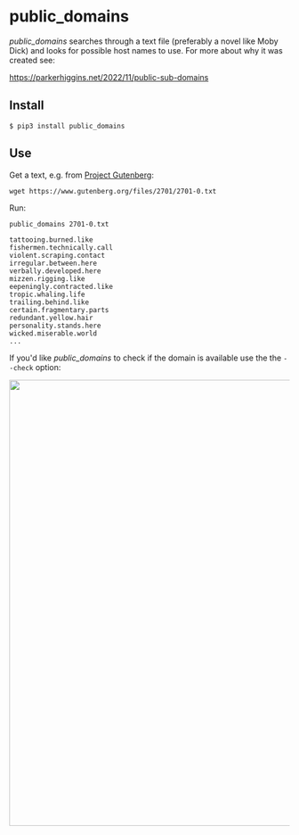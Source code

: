 # public_domains

*public_domains* searches through a text file (preferably a novel like Moby Dick) and looks for possible host names to use. For more about why it was created see:

https://parkerhiggins.net/2022/11/public-sub-domains

## Install

```
$ pip3 install public_domains
```

## Use

Get a text, e.g. from [Project Gutenberg](https://www.gutenberg.org/):

```
wget https://www.gutenberg.org/files/2701/2701-0.txt
```

Run:

```
public_domains 2701-0.txt

tattooing.burned.like
fishermen.technically.call
violent.scraping.contact
irregular.between.here
verbally.developed.here
mizzen.rigging.like
eepeningly.contracted.like
tropic.whaling.life
trailing.behind.like
certain.fragmentary.parts
redundant.yellow.hair
personality.stands.here
wicked.miserable.world
...
```

If you'd like *public_domains* to check if the domain is available use the the `--check` option:

<img width="800" src="https://raw.githubusercontent.com/edsu/public_domain/main/screenshot.gif">

